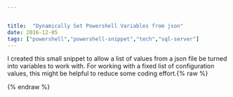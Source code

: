```yaml
---


title:  "Dynamically Set Powershell Variables from json"
date: 2016-12-05
tags: ["powershell","powershell-snippet","tech","sql-server"]
---
```


I created this small snippet to allow a list of values from a json file be turned into variables to work with. For working with a fixed list of configuration values, this might be helpful to reduce some coding effort.{% raw %}
 <script src="https://gist.github.com/sheldonhull/dbbc8356028264047fd742b56c5ee27e.js"></script>
{% endraw %}
